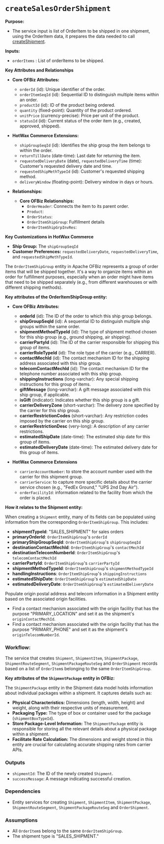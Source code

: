 # `createSalesOrderShipment`

**Purpose:**

*   The service input is list of OrderItem to be shipped in one shipment, using the OrderItem data, it prepares the data needed to call [createShipment](../oms/createShipment.md).

**Inputs:**

*   `orderItems` : List of orderItems to be shipped.


**Key Attributes and Relationships**

*   **Core OFBiz Attributes:**
    *   `orderId` (id): Unique identifier of the order.
    *   `orderItemSeqId` (id): Sequential ID to distinguish multiple items within an order.
    *   `productId` (id): ID of the product being ordered.
    *   `quantity` (fixed-point): Quantity of the product ordered.
    *   `unitPrice` (currency-precise): Price per unit of the product.
    *   `statusId` (id): Current status of the order item (e.g., created, approved, shipped).

*   **HotWax Commerce Extensions:**
    *   `shipGroupSeqId` (id): Identifies the ship group the item belongs to within the order.
    *   `returnTillDate` (date-time): Last date for returning the item.
    *   `requestedDeliveryDate` (date), `requestedDeliveryTime` (time): Customer's requested delivery date and time.
    *   `requestedShipMethTypeId` (id): Customer's requested shipping method.
    *   `deliveryWindow` (floating-point): Delivery window in days or hours.

*   **Relationships:**
    *   **Core OFBiz Relationships:**
        *   `OrderHeader`: Connects the item to its parent order.
        *   `Product`:
        *   `OrderStatus`:
        *   `OrderItemShipGroup`: Fulfillment details 
        *   `OrderItemShipGrpInvRes`:


**Key Customizations in HotWax Commerce**

*   **Ship Group:** The `shipGroupSeqId` 
*   **Customer Preferences:** `requestedDeliveryDate`, `requestedDeliveryTime`, and `requestedShipMethTypeId`.


The `OrderItemShipGroup` entity in Apache OFBiz represents a group of order items that will be shipped together. It's a way to organize items within an order for fulfillment purposes, especially when an order might have items that need to be shipped separately (e.g., from different warehouses or with different shipping methods).

**Key attributes of the OrderItemShipGroup entity:**

*   **Core OFBiz Attributes:**

    *   **orderId** (id): The ID of the order to which this ship group belongs.
    *   **shipGroupSeqId** (id): A sequential ID to distinguish multiple ship groups within the same order.
    *   **shipmentMethodTypeId** (id): The type of shipment method chosen for this ship group (e.g., ground shipping, air shipping).
    *   **carrierPartyId** (id): The ID of the carrier responsible for shipping this group of items.
    *   **carrierRoleTypeId** (id): The role type of the carrier (e.g., CARRIER).
    *   **contactMechId** (id): The contact mechanism ID for the shipping address associated with this ship group.
    *   **telecomContactMechId** (id): The contact mechanism ID for the telephone number associated with this ship group.
    *   **shippingInstructions** (long-varchar): Any special shipping instructions for this group of items.
    *   **giftMessage** (long-varchar): A gift message associated with this ship group, if applicable.
    *   **isGift** (indicator): Indicates whether this ship group is a gift.
    *   **carrierDeliveryZone** (short-varchar): The delivery zone specified by the carrier for this ship group.
    *   **carrierRestrictionCodes** (short-varchar): Any restriction codes imposed by the carrier on this ship group.
    *   **carrierRestrictionDesc** (very-long): A description of any carrier restrictions.
    *   **estimatedShipDate** (date-time): The estimated ship date for this group of items.
    *   **estimatedDeliveryDate** (date-time): The estimated delivery date for this group of items.

*   **HotWax Commerce Extensions**

    *   `carrierAccountNumber`: to store the account number used with the carrier for this shipment group.
    *   `carrierService`: to capture more specific details about the carrier service chosen (e.g., "FedEx Ground," "UPS 2nd Day Air").
    *   `orderFacilityId`: information related to the facility from which the order is placed.


**How it relates to the Shipment entity:**

When creating a `Shipment` entity, many of its fields can be populated using information from the corresponding `OrderItemShipGroup`. This includes:

*   **shipmentTypeId**:  "SALES_SHIPMENT" for sales orders
*   **primaryOrderId**:  `OrderItemShipGroup`'s `orderId`
*   **primaryShipGroupSeqId**: `OrderItemShipGroup`'s `shipGroupSeqId`
*   **destinationContactMechId**:  `OrderItemShipGroup`'s `contactMechId`
*   **destinationTelecomNumberId**: `OrderItemShipGroup`'s `telecomContactMechId`
*   **carrierPartyId**: `OrderItemShipGroup`'s `carrierPartyId`
*   **shipmentMethodTypeId**: `OrderItemShipGroup`'s `shipmentMethodTypeId`
*   **handlingInstructions**: `OrderItemShipGroup`'s `shippingInstructions`
*   **estimatedShipDate**:  `OrderItemShipGroup`'s `estimatedShipDate`
*   **estimatedDeliveryDate**: `OrderItemShipGroup`'s `estimatedDeliveryDate`

Populate origin postal address and telecom information in a Shipment entity based on the associated origin facilities.

*   Find a contact mechanism associated with the origin facility that has the purpose "PRIMARY_LOCATION" and set it as the shipment's `originContactMechId`.
*   Find a contact mechanism associated with the origin facility that has the purpose "PRIMARY_PHONE" and set it as the shipment's `originTelecomNumberId`.



### Workflow:

The service that creates `Shipment`, `ShipmentItem`, `ShipmentPackage`, `ShipmentRouteSegment`, `ShipmentPackageRouteSeg` and `OrderShipment` records based on a list of `OrderItem`s belonging to the same `OrderItemShipGroup`.

**Key attributes of the `ShipmentPackage` entity in OFBiz:**

The `ShipmentPackage` entity in the Shipment data model holds information about individual packages within a shipment. It captures details such as:

*   **Physical Characteristics:** Dimensions (length, width, height) and weight, along with their respective units of measurement.
*   **Packaging Type:** The type of box or container used for the package (`shipmentBoxTypeId`).
*   **Store Package-Level Information:** The `ShipmentPackage` entity is responsible for storing all the relevant details about a physical package within a shipment.
*   **Facilitate Rate Calculation:** The dimensions and weight stored in this entity are crucial for calculating accurate shipping rates from carrier APIs.

### **Outputs**

*   `shipmentId`: The ID of the newly created `Shipment`.
*   `successMessage`: A message indicating successful creation.

### **Dependencies**

*   Entity services for creating `Shipment`, `ShipmentItem`, `ShipmentPackage`, `ShipmentRouteSegment`, `ShipmentPackageRouteSeg` and `OrderShipment`.

### **Assumptions**

*   All `OrderItem`s belong to the same `OrderItemShipGroup`.
*   The shipment type is "SALES_SHIPMENT."
